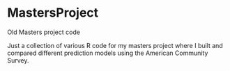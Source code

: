 # MastersProject
Old Masters project code

Just a collection of various R code for my masters project where I built and compared different prediction models using the American Community Survey.
